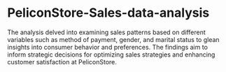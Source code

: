 # PeliconStore-Sales-data-analysis
The analysis delved into examining sales patterns based on different variables such as method of payment, gender, and marital status to glean insights into consumer behavior and preferences. The findings aim to inform strategic decisions for optimizing sales strategies and enhancing customer satisfaction at PeliconStore.
